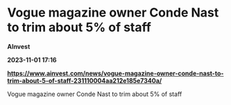 # Vogue magazine owner Conde Nast to trim about 5% of staff
**AInvest**

**2023-11-01 17:16**

**https://www.ainvest.com/news/vogue-magazine-owner-conde-nast-to-trim-about-5-of-staff-231110004aa212e185e7340a/**

Vogue magazine owner Conde Nast to trim about 5% of staff